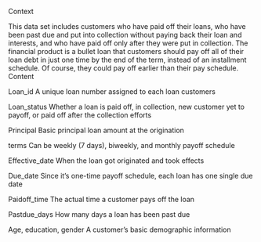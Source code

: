 Context  

This data set includes customers who have paid off their loans, who have been past due and put into collection without paying back their loan and interests, and who have paid off only after they were put in collection. The financial product is a bullet loan that customers should pay off all of their loan debt in just one time by the end of the term, instead of an installment schedule. Of course, they could pay off earlier than their pay schedule.  
Content   

Loan_id A unique loan number assigned to each loan customers  

Loan_status Whether a loan is paid off, in collection, new customer yet to payoff, or paid off after the collection efforts  

Principal Basic principal loan amount at the origination  

terms Can be weekly (7 days), biweekly, and monthly payoff schedule  

Effective_date When the loan got originated and took effects  

Due_date Since it’s one-time payoff schedule, each loan has one single due date  

Paidoff_time The actual time a customer pays off the loan  

Pastdue_days How many days a loan has been past due  

Age, education, gender A customer’s basic demographic information  
